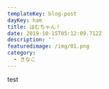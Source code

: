 ```yaml
---
templateKey: blog-post
dayKey: ham
title: はむちゃん！
date: 2019-10-15T05:12:09.712Z
description: ''
featuredimage: /img/01.png
category:
  - きなこ
---
```

test
